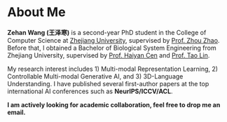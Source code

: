 
# About Me

**Zehan Wang (王泽寒)** is a second-year PhD student in the College of Computer Science at [Zhejiang University](https://www.zju.edu.cn/english/), supervised by [Prof. Zhou Zhao](https://person.zju.edu.cn/zhaozhou). Before that, I obtained a Bachelor of Biological System Engineering from Zhejiang University, supervised by [Prof. Haiyan Cen](https://person.zju.edu.cn/chy) and [Prof. Tao Lin](https://person.zju.edu.cn/lintaolab).

My research interest includes 1) Multi-modal Representation Learning, 2) Controllable Multi-modal Generative AI, and 3) 3D-Language Understanding. I have published several first-author papers at the top international AI conferences such as **NeurIPS/ICCV/ACL**.

**I am actively looking for academic collaboration, feel free to drop me an email.**
